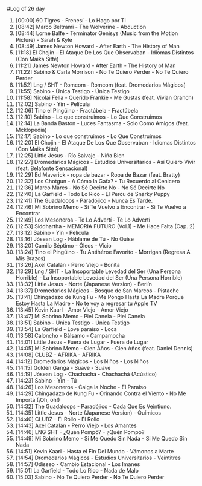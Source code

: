 #Log of 26 day

1. [00:00] 60 Tigres - Frenesí - Lo Hago por Ti
1. [08:42] Marco Beltrami - The Wolverine - Abduction
1. [08:44] Lorne Balfe - Terminator Genisys (Music from the Motion Picture) - Sarah & Kyle
1. [08:49] James Newton Howard - After Earth - The History of Man
1. [11:18] El Chojin - El Ataque De Los Que Observaban - Idiomas Distintos (Con Maika Sitté)
1. [11:21] James Newton Howard - After Earth - The History of Man
1. [11:22] Sabino & Carla Morrison - No Te Quiero Perder - No Te Quiero Perder
1. [11:52] Lng / SHT - Romcom - Romcom (feat. Dromedarios Mágicos)
1. [11:55] Sabino - Única Testigo - Única Testigo
1. [11:58] Nicolai Fella - Querido Frankie - Me Gustas (feat. Vivian Oranch)
1. [12:02] Sabino - Yin - Película
1. [12:06] Tino el Pingüino - Fractúbela - Fractúbela
1. [12:10] Sabino - Lo que construimos - Lo Que Construimos
1. [12:14] La Banda Baston - Luces Fantasma - Solo Como Amigos (feat. Mcklopedia)
1. [12:17] Sabino - Lo que construimos - Lo Que Construimos
1. [12:20] El Chojin - El Ataque De Los Que Observaban - Idiomas Distintos (Con Maika Sitté)
1. [12:25] Little Jesus - Río Salvaje - Niña Bien
1. [12:27] Dromedarios Mágicos - Estudios Universitarios - Así Quiero Vivir (feat. Belafonte Sensacional)
1. [12:29] Ed Maverick - ropa de bazar - Ropa de Bazar (feat. Bratty)
1. [12:32] Los Chotgun - A Cómo la Gafa? - Tu Recuerdo al Cenicero
1. [12:36] Marco Mares - No Sé Decirte No - No Sé Decirte No
1. [12:40] La Garfield - Todo Lo Rico - El Percu de Snarky Puppy
1. [12:41] The Guadaloops - Paradójico - Nunca Es Tarde.
1. [12:46] Mi Sobrino Memo - Si Te Vuelvo a Encontrar - Si Te Vuelvo a Encontrar
1. [12:49] Los Mesoneros - Te Lo Advertí - Te Lo Advertí
1. [12:53] Siddhartha - MEMORIA FUTURO (Vol.1) - Me Hace Falta (Cap. 2)
1. [13:12] Sabino - Yin - Película
1. [13:16] Jósean Log - Háblame de Tú - No Quise
1. [13:20] Camilo Séptimo - Óleos - Vicio
1. [13:24] Tino el Pingüino - Tu Antihéroe Favorito - Morrigan (Regresa A Mis Brazos)
1. [13:26] Axel Catalán - Perro Viejo - Bonita
1. [13:29] Lng / SHT - La Insoportable Levedad del Ser (Una Persona Horrible) - La Insoportable Levedad del Ser (Una Persona Horrible)
1. [13:32] Little Jesus - Norte (Japanese Version) - Berlín
1. [13:37] Dromedarios Mágicos - Bosque de San Marcos - Pistache
1. [13:41] Chingadazo de Kung Fu - Me Pongo Hasta La Madre Porque Estoy Hasta La Madre - No te voy a regresar tu Apple TV
1. [13:45] Kevin Kaarl - Amor Viejo - Amor Viejo
1. [13:47] Mi Sobrino Memo - Piel Canela - Piel Canela
1. [13:51] Sabino - Única Testigo - Única Testigo
1. [13:54] La Garfield - Love paraíso - Loca
1. [13:58] Caloncho - Bálsamo - Campamocha
1. [14:01] Little Jesus - Fuera de Lugar - Fuera de Lugar
1. [14:05] Mi Sobrino Memo - Cien Años - Cien Años (feat. Daniel Dennis)
1. [14:08] CLUBZ - ÁFRIKA - ÁFRIKA
1. [14:12] Dromedarios Mágicos - Los Niños - Los Niños
1. [14:15] Golden Ganga - Suave - Suave
1. [14:19] Jósean Log - Chachachá - Chachachá (Acústico)
1. [14:23] Sabino - Yin - Tú
1. [14:26] Los Mesoneros - Caiga la Noche - El Paraíso
1. [14:29] Chingadazo de Kung Fu - Orinando Contra el Viento - No Me Importa (¡Oh, oh!)
1. [14:32] The Guadaloops - Paradójico - Cada Que Es Veintiuno.
1. [14:35] Little Jesus - Norte (Japanese Version) - Químicos
1. [14:40] CLUBZ - El Rollo - El Rollo
1. [14:43] Axel Catalán - Perro Viejo - Los Amantes
1. [14:46] LNG SHT - ¿Quén Pompó? - ¿Quén Pompó?
1. [14:49] Mi Sobrino Memo - Si Me Quedo Sin Nada - Si Me Quedo Sin Nada
1. [14:51] Kevin Kaarl - Hasta el Fin Del Mundo - Vámonos a Marte
1. [14:54] Dromedarios Mágicos - Estudios Universitarios - Veintitres
1. [14:57] Odisseo - Cambio Estacional - Los Imanes
1. [15:01] La Garfield - Todo Lo Rico - Nada de Malo
1. [15:03] Sabino - No Te Quiero Perder - No Te Quiero Perder
